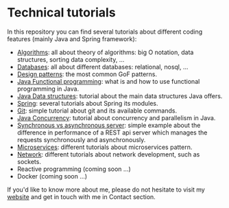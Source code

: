 # Technical tutorials
In this repository you can find several tutorials about different coding features (mainly Java and Spring framework):
- [Algorithms](https://github.com/ManuMyGit/CodingTutorials/tree/main/algorithmics): all about theory of algorithms: big O notation, data structures, sorting data complexity, ...
- [Databases](https://github.com/ManuMyGit/CodingTutorials/tree/main/database): all about different databases: relational, nosql, ...
- [Design patterns](https://github.com/ManuMyGit/CodingTutorials/tree/main/designpatterns): the most common GoF patterns.
- [Java Functional programming](https://github.com/ManuMyGit/CodingTutorials/tree/main/functionalprogramming): what is and how to use functional programming in Java.
- [Java Data structures](https://github.com/ManuMyGit/CodingTutorials/tree/main/datastructure): tutorial about the main data structures Java offers.
- [Spring](https://github.com/ManuMyGit/CodingTutorials/tree/main/spring): several tutorials about Spring its modules.
- [Git](https://github.com/ManuMyGit/CodingTutorials/blob/main/git.md): simple tutorial about git and its available commands.
- [Java Concurrency](https://github.com/ManuMyGit/CodingTutorials/tree/main/concurrency): tutorial about concurrency and parallelism in Java.
- [Synchronous vs asynchronous server](https://github.com/ManuMyGit/CodingTutorials/tree/main/syncasyncserver): simple example about the difference in performance of a REST api server which manages the requests synchronously and asynchronously. 
- [Microservices](https://github.com/ManuMyGit/CodingTutorials/tree/main/microservices): different tutorials about microservices pattern.
- [Network](https://github.com/ManuMyGit/CodingTutorials/tree/main/network): different tutorials about network development, such as sockets.
- Reactive programming (coming soon ...)
- Docker (coming soon ...)

If you'd like to know more about me, please do not hesitate to visit my [website](http://manueljaenlopez.ddns.net/) and get in touch with me in Contact section.